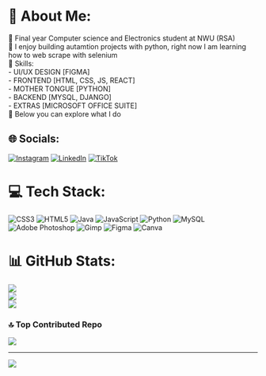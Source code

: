 # 💫 About Me:
🧠​ Final year Computer science and Electronics student at NWU (RSA) <br>🌌​ I enjoy building autamtion projects with python, right now I am learning how to web scrape with selenium <br>🚀 Skills:<br>- UI/UX DESIGN [FIGMA]<br>- FRONTEND [HTML, CSS, JS, REACT] <br>- MOTHER TONGUE [PYTHON] <br>- BACKEND [MYSQL, DJANGO] <br>- EXTRAS [MICROSOFT OFFICE SUITE] <br>💫 Below you can explore what I do 


## 🌐 Socials:
[![Instagram](https://img.shields.io/badge/Instagram-%23E4405F.svg?logo=Instagram&logoColor=white)](https://instagram.com/https://www.instagram.com/saint_fiston/) [![LinkedIn](https://img.shields.io/badge/LinkedIn-%230077B5.svg?logo=linkedin&logoColor=white)](https://linkedin.com/in/https://www.linkedin.com/in/fiston-kilele/) [![TikTok](https://img.shields.io/badge/TikTok-%23000000.svg?logo=TikTok&logoColor=white)](https://tiktok.com/@https://www.tiktok.com/@fiston.kilele?lang=en) 

# 💻 Tech Stack:
![CSS3](https://img.shields.io/badge/css3-%231572B6.svg?style=for-the-badge&logo=css3&logoColor=white) ![HTML5](https://img.shields.io/badge/html5-%23E34F26.svg?style=for-the-badge&logo=html5&logoColor=white) ![Java](https://img.shields.io/badge/java-%23ED8B00.svg?style=for-the-badge&logo=openjdk&logoColor=white) ![JavaScript](https://img.shields.io/badge/javascript-%23323330.svg?style=for-the-badge&logo=javascript&logoColor=%23F7DF1E) ![Python](https://img.shields.io/badge/python-3670A0?style=for-the-badge&logo=python&logoColor=ffdd54) ![MySQL](https://img.shields.io/badge/mysql-4479A1.svg?style=for-the-badge&logo=mysql&logoColor=white) ![Adobe Photoshop](https://img.shields.io/badge/adobe%20photoshop-%2331A8FF.svg?style=for-the-badge&logo=adobe%20photoshop&logoColor=white) ![Gimp](https://img.shields.io/badge/Gimp-657D8B?style=for-the-badge&logo=gimp&logoColor=FFFFFF) ![Figma](https://img.shields.io/badge/figma-%23F24E1E.svg?style=for-the-badge&logo=figma&logoColor=white) ![Canva](https://img.shields.io/badge/Canva-%2300C4CC.svg?style=for-the-badge&logo=Canva&logoColor=white)
# 📊 GitHub Stats:
![](https://github-readme-stats.vercel.app/api?username=Saint-Fiston&theme=transparent&hide_border=true&include_all_commits=false&count_private=false)<br/>
![](https://nirzak-streak-stats.vercel.app/?user=Saint-Fiston&theme=transparent&hide_border=true)<br/>
![](https://github-readme-stats.vercel.app/api/top-langs/?username=Saint-Fiston&theme=transparent&hide_border=true&include_all_commits=false&count_private=false&layout=compact)

### 🔝 Top Contributed Repo
![](https://github-contributor-stats.vercel.app/api?username=Saint-Fiston&limit=5&theme=dark&combine_all_yearly_contributions=true)

---
[![](https://visitcount.itsvg.in/api?id=Saint-Fiston&icon=0&color=0)](https://visitcount.itsvg.in)

<!-- Proudly created with GPRM ( https://gprm.itsvg.in ) -->
